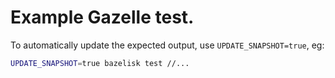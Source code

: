 # Example Gazelle test.
To automatically update the expected output, use `UPDATE_SNAPSHOT=true`, eg:

```sh
UPDATE_SNAPSHOT=true bazelisk test //...
```
